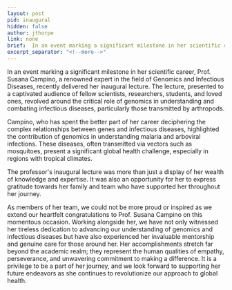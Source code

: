 ```yaml
---
layout: post
pid: inaugural
hidden: false
author: jthorpe
link: none
brief:  In an event marking a significant milestone in her scientific career, Prof. Susana Campino, a renowned expert in the field of Genomics and Infectious Diseases, recently delivered her inaugural lecture. The lecture, presented to a captivated audience of fellow scientists, researchers, students, and loved ones, revolved around the critical role of genomics in understanding and combating infectious diseases, particularly those transmitted by arthropods.
excerpt_separator: "<!--more-->"
---
```

In an event marking a significant milestone in her scientific career, Prof. Susana Campino, a renowned expert in the field of Genomics and Infectious Diseases, recently delivered her inaugural lecture. The lecture, presented to a captivated audience of fellow scientists, researchers, students, and loved ones, revolved around the critical role of genomics in understanding and combating infectious diseases, particularly those transmitted by arthropods.

Campino, who has spent the better part of her career deciphering the complex relationships between genes and infectious diseases, highlighted the contribution of genomics in understanding malaria and arboviral infections. These diseases, often transmitted via vectors such as mosquitoes, present a significant global health challenge, especially in regions with tropical climates.

The professor's inaugural lecture was more than just a display of her wealth of knowledge and expertise. It was also an opportunity for her to express gratitude towards her family and team who have supported her throughout her journey.

As members of her team, we could not be more proud or inspired as we extend our heartfelt congratulations to Prof. Susana Campino on this momentous occasion. Working alongside her, we have not only witnessed her tireless dedication to advancing our understanding of genomics and infectious diseases but have also experienced her invaluable mentorship and genuine care for those around her. Her accomplishments stretch far beyond the academic realm; they represent the human qualities of empathy, perseverance, and unwavering commitment to making a difference. It is a privilege to be a part of her journey, and we look forward to supporting her future endeavors as she continues to revolutionize our approach to global health.